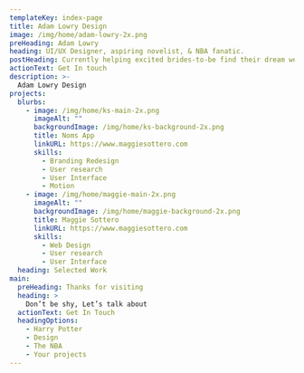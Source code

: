 ```yaml
---
templateKey: index-page
title: Adam Lowry Design
image: /img/home/adam-lowry-2x.png
preHeading: Adam Lowry
heading: UI/UX Designer, aspiring novelist, & NBA fanatic.
postHeading: Currently helping excited brides-to-be find their dream wedding dress.
actionText: Get In touch
description: >-
  Adam Lowry Design
projects:
  blurbs:
    - image: /img/home/ks-main-2x.png
      imageAlt: ""
      backgroundImage: /img/home/ks-background-2x.png
      title: Noms App
      linkURL: https://www.maggiesottero.com
      skills: 
        - Branding Redesign
        - User research
        - User Interface
        - Motion
    - image: /img/home/maggie-main-2x.png
      imageAlt: ""
      backgroundImage: /img/home/maggie-background-2x.png
      title: Maggie Sottero
      linkURL: https://www.maggiesottero.com
      skills: 
        - Web Design
        - User research
        - User Interface
  heading: Selected Work
main:
  preHeading: Thanks for visiting
  heading: > 
    Don’t be shy, Let’s talk about
  actionText: Get In Touch
  headingOptions:
    - Harry Potter
    - Design
    - The NBA
    - Your projects
---
```

